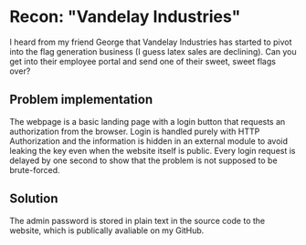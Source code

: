 # Recon: "Vandelay Industries"
I heard from my friend George that Vandelay Industries has started to pivot into
the flag generation business (I guess latex sales are declining). Can you get
into their employee portal and send one of their sweet, sweet flags over?

## Problem implementation
The webpage is a basic landing page with a login button that requests an
authorization from the browser. Login is handled purely with HTTP Authorization
and the information is hidden in an external module to avoid leaking the key
even when the website itself is public. Every login request is delayed by one
second to show that the problem is not supposed to be brute-forced.

## Solution
The admin password is stored in plain text in the source code to the website,
which is publically avaliable on my GitHub.
